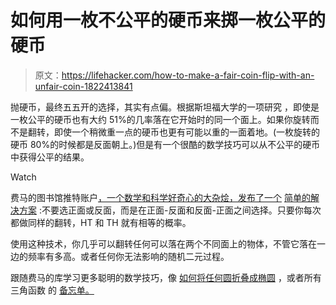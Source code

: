 # 如何用一枚不公平的硬币来掷一枚公平的硬币

> 原文：<https://lifehacker.com/how-to-make-a-fair-coin-flip-with-an-unfair-coin-1822413841>

抛硬币，最终五五开的选择，其实有点偏。根据斯坦福大学的一项研究 ，即使是一枚公平的硬币也有大约 51%的几率落在它开始时的同一个面上。如果你旋转而不是翻转，即使一个稍微重一点的硬币也更有可能以重的一面着地。(一枚旋转的硬币 80%的时候都是反面朝上。)但是有一个很酷的数学技巧可以从不公平的硬币中获得公平的结果。

Watch

费马的图书馆推特账户[，一个数学和科学好奇心的大杂烩，发布了一个](https://twitter.com/fermatslibrary) [简单的解决方案](https://twitter.com/fermatslibrary/status/956529346046554113) :不要选正面或反面，而是在正面-反面和反面-正面之间选择。只要你每次都做同样的翻转，HT 和 TH 就有相等的概率。

使用这种技术，你几乎可以翻转任何可以落在两个不同面上的物体，不管它落在一边的频率有多高。或者任何你无法影响的随机二元过程。

跟随费马的库学习更多聪明的数学技巧，像 [如何将任何圆折叠成椭圆](https://twitter.com/fermatslibrary/status/951094801709060096) ，或者所有三角函数 的 [备忘单。](https://twitter.com/fermatslibrary/status/914474990657003520)